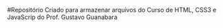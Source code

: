 #Repositório Criado para armazenar arquivos do Curso de HTML, CSS3 e JavaScrip do Prof. Gustavo Guanabara
